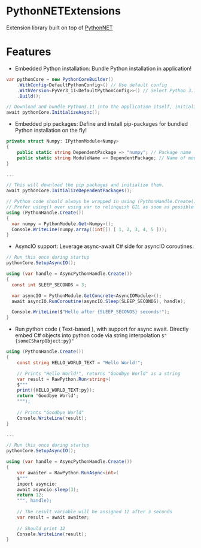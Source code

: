 # PythonNETExtensions
Extension library built on top of [PythonNET](https://github.com/pythonnet/pythonnet)

# Features
- Embedded Python installation: Bundle Python installation in application!
  
```cs
var pythonCore = new PythonCoreBuilder()
    .WithConfig<DefaultPythonConfig>() // Use default config
    .WithVersion<PyVer3_11<DefaultPythonConfig>>() // Select Python 3.11
    .Build();

// Download and bundle Python3.11 into the application itself, initializing PythonEngine with it
await pythonCore.InitializeAsync();
```

- Embedded pip packages: Define and install pip-packages for bundled Python installation on the fly!
  
```cs
private struct Numpy: IPythonModule<Numpy>
{
    public static string DependentPackage => "numpy"; // Package name
    public static string ModuleName => DependentPackage; // Name of module
}

...

// This will download the pip packages and initialize them.
await pythonCore.InitializeDependentPackages();

// Python code should always be wrapped in using (PythonHandle.Create()) / using (AsyncPythonHandle.Create())
// Prefer using() over using var to relinquish GIL as soon as possible
using (PythonHandle.Create())
{
  var numpy = PythonModule.Get<Numpy>();
  Console.WriteLine(numpy.array((int[]) [ 1, 2, 3, 4, 5 ]));
}
```

- AsyncIO support: Leverage async-await C# side for asyncIO coroutines.

```cs
// Run this once during startup
pythonCore.SetupAsyncIO();

using (var handle = AsyncPythonHandle.Create())
{
  const int SLEEP_SECONDS = 3;

  var asyncIO = PythonModule.GetConcrete<AsyncIOModule>();
  await asyncIO.RunCoroutine(asyncIO.Sleep(SLEEP_SECONDS), handle);

  Console.WriteLine($"Hello after {SLEEP_SECONDS} seconds!");
}
```

- Run python code ( Text-based ), with support for async await. Directly embed C# objects into python code via string interpolation `$"{someCSharpObject:py}"`
```cs
using (PythonHandle.Create())
{
    const string HELLO_WORLD_TEXT = "Hello World!";

    // Prints "Hello World!", returns "Goodbye World" as a string
    var result = RawPython.Run<string>(
    $"""
    print({HELLO_WORLD_TEXT:py});
    return 'Goodbye World';
    """);
    
    // Prints "Goodbye World"
    Console.WriteLine(result);
}

...

// Run this once during startup
pythonCore.SetupAsyncIO();

using (var handle = AsyncPythonHandle.Create())
{
    var awaiter = RawPython.RunAsync<int>(
    $"""
    import asyncio;
    await asyncio.sleep(3);
    return 12;
    """, handle);
    
    // The result variable will be assigned 12 after 3 seconds
    var result = await awaiter;
    
    // Should print 12        
    Console.WriteLine(result);
}
```

